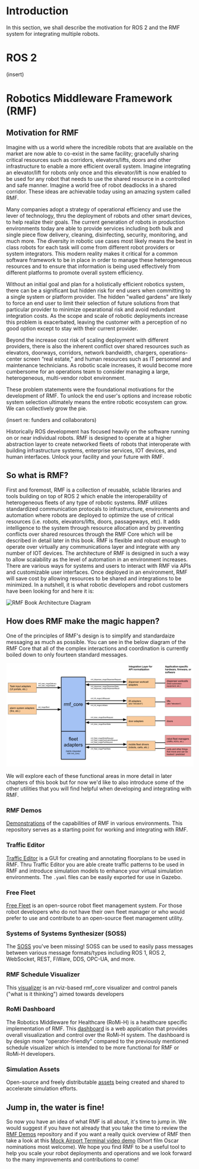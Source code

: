 # Introduction

In this section, we shall describe the motivation for ROS 2 and the RMF
system for integrating multiple robots.

# ROS 2

(insert)

# Robotics Middleware Framework (RMF)

## Motivation for RMF

Imagine with us a world where the incredible robots that are available on the market are now able to co-exist in the same facility; gracefully sharing critical resources such as corridors, elevators/lifts, doors and other infrastructure to enable a more efficient overall system. Imagine integrating an elevator/lift for robots only once and this elevator/lift is now enabled to be used for any robot that needs to use the shared resource in a controlled and safe manner. Imagine a world free of robot deadlocks in a shared corridor. These ideas are achievable today using an amazing system called RMF.

Many companies adopt a strategy of operational efficiency and use the lever of technology, thru the deployment of robots and other smart devices, to help realize their goals. The current generation of robots in production environments today are able to provide services including both bulk and single piece flow delivery, cleaning, disinfecting, security, monitoring, and much more. The diversity in robotic use cases most likely means the best in class robots for each task will come from different robot providers or system integrators. This modern reality makes it critical for a common software framework to be in place in order to manage these heterogeneous resources and to ensure that information is being used effectively from different platforms to promote overall system efficiency.

Without an initial goal and plan for a holistically efficient robotics system, there can be a significant but hidden risk for end users when committing to a single system or platform provider. The hidden "walled gardens" are likely to force an end user to limit their selection of future solutions from that particular provider to minimize opearational risk and avoid redundant integration costs. As the scope and scale of robotic deployments increase this problem is exacerbated, leaving the customer with a perception of no good option except to stay with their current provider.

Beyond the increase cost risk of scaling deployment with different providers, there is also the inherent conflict over shared resources such as elevators, doorways, corridors, network bandwidth, chargers, operations-center screen “real estate,” and human resources such as IT personnel and maintenance technicians. As robotic scale increases, it would become more cumbersome for an operations team to consider managing a large, heterogeneous, multi-vendor robot environment.

These problem statements were the foundational motivations for the development of RMF. To unlock the end user's options and increase robotic system selection ultimately means the entire robotic ecosystem can grow. We can collectively grow the pie.

(insert re: funders and collaborators)

Historically ROS development has focused heavily on the software running on or near individual robots. RMF is designed to operate at a higher abstraction layer to create networked fleets of robots that interoperate with building infrastructure systems, enterprise services, IOT devices, and human interfaces. Unlock your facility and your future with RMF.

## So what is RMF?

First and foremost, RMF is a collection of reusable, sclable libraries and tools building on top of ROS 2 which enable the interoperability of heterogeneous fleets of any type of robotic systems. RMF utilizes standardized communication protocals to infrastructure, environments and automation where robots are deployed to optimize the use of critical resources (i.e. robots, elevators/lifts, doors, passageways, etc). It adds intelligence to the system through resource allocation and by preventing conflicts over shared resources through the RMF Core which will be described in detail later in this book. RMF is flexible and robust enough to operate over virtually any communications layer and integrate with any number of IOT devices. The architecture of RMF is designed in such a way to allow scalability as the level of automation in an environment increases. There are various ways for systems and users to interact with RMF via APIs and customizable user interfaces. Once deployed in an environment, RMF will save cost by allowing resources to be shared and integrations to be minimized. In a nutshell, it is what robotic developers and robot customers have been looking for and here it is:

![RMF Book Architecture Diagram](https://user-images.githubusercontent.com/43839559/84993483-e89e3e80-b17b-11ea-8bc9-0a0d559de3ba.png)

## How does RMF make the magic happen?

One of the principles of RMF's design is to simplify and standardaize messaging as much as possible. You can see in the below diagram of the RMF Core that all of the complex interactions and coordination is currently boiled down to only fourteen standard messages. 

<img src="https://raw.githubusercontent.com/osrf/rmf_core/master/docs/rmf_core_integration_diagram.png">

We will explore each of these functional areas in more detail in later chapters of this book but for now we'd like to also introduce some of the other utilities that you will find helpful when developing and integrating with RMF.

### RMF Demos

[Demonstrations](https://github.com/osrf/rmf_demos) of the capabilities of RMF in various environments. This repository serves as a starting point for working and integrating with RMF.

### Traffic Editor

[Traffic Editor](https://github.com/osrf/traffic_editor) is a GUI for creating and annotating floorplans to be used in RMF. Thru Traffic Editor you are able create traffic patterns to be used in RMF and introduce simulation models to enhance your virtual simulation environments. The `.yaml` files can be easily exported for use in Gazebo.

### Free Fleet

[Free Fleet](https://github.com/osrf/free_fleet) is an open-source robot fleet management system. For those robot developers who do not have their own fleet manager or who would prefer to use and contribute to an open-source fleet management utility.

### Systems of Systems Synthesizer (SOSS)

The [SOSS](https://github.com/osrf/soss) you've been missing! SOSS can be used to easily pass messages between various message formats/types including ROS 1, ROS 2, WebSocket, REST, FiWare, DDS, OPC-UA, and more.

### RMF Schedule Visualizer

This [visualizer](https://github.com/osrf/rmf_schedule_visualizer) is an rviz-based rmf_core visualizer and control panels ("what is it thinking") aimed towards developers

### RoMi Dashboard

The Robotics Middleware for Healthcare (RoMi-H) is a healthcare specific implementation of RMF. This [dashboard](http://github.com/osrf/romi-dashboard) is a web application that provides overall visualization and control over the RoMi-H system. The dashboard is by design more "operator-friendly" compared to the previously mentioned schedule visualizer which is intended to be more functional for RMF or RoMi-H developers.

### Simulation Assets

Open-source and freely distributable [assets](https://app.ignitionrobotics.org/fuel) being created and shared to accelerate simulation efforts.

## Jump in, the water is fine!

So now you have an idea of what RMF is all about, it's time to jump in. We would suggest if you have not already that you take the time to review the [RMF Demos](https://github.com/osrf/rmf_demos) repository and if you want a really quick overview of RMF then take a look at this [Mock Airport Terminal video demo](https://vimeo.com/405803151) (Short film Oscar nominations most welcome). We hope you find RMF to be a useful tool to help you scale your robot deployments and operations and we look forward to the many improvements and contributions to come!
